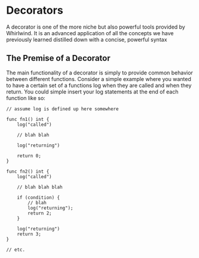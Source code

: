 # Decorators

A decorator is one of the more niche but also powerful tools provided by Whirlwind.
It is an advanced application of all the concepts we have previously learned
distilled down with a concise, powerful syntax

## The Premise of a Decorator

The main functionality of a decorator is simply to provide common behavior between
different functions.  Consider a simple example where you wanted to have a certain
set of a functions log when they are called and when they return.  You could simple
insert your log statements at the end of each function like so:

    // assume log is defined up here somewhere

    func fn1() int {
        log("called")

        // blah blah

        log("returning")

        return 0;
    }

    func fn2() int {
        log("called")

        // blah blah blah

        if (condition) {
            // blah
            log("returning");
            return 2;
        }

        log("returning")
        return 3;
    }

    // etc.

As you can see, this behavior becomes quite tedious to implement on each function individually especially
as the functions get more complicated.  This is the problem that a decorator could solve.

A decorator by itself is merely a function that takes a function as its argument and spits out a new, wrapped
function.  Consider our logging example from earlier.  Let's create a decorator for that intended behavior.

    func logger(f: func()(int)) const func()(int) {
        func wrapper() int {
            log("called");

            let res = f();

            log("returning");

            return res;
        }

        return wrapper;
    }

As you can see, the decorator takes in the desired function and returns a wrapper
for that function.  There are two important things to notice here: first the
return type is `const` because `wrapper` is a constant and if it weren't constant
we would get an error.  Secondly, and more importantly, `wrapper` calls `f` inside
of its body and when it is returned it is not called.  This gives us the desired
behavior.

Now, we can use decorators and little bit of lambda magic to improve out setup from before.

    const fn1 = logger(| | { 
        // blah blah

        return 3;
    });

    const fn2 = logger(| | {
        // blah blah blah

        if (condition) {
            // blah
            return 2;
        }

        return 3;
    });

Now that is significantly more concise, but it can certainly be improved.  But, before we get to that,
there are, in fact, two things that can be improved here.  

## The Yield Statement

Remember our `logger` function and how we had to use a variable to store the return value of `f`?  
While it seems fairly trivial, it is a little annoying especially as your decorators get more complex.  
So how about we make that a little prettier.  Introducing, the `yield` statement.

    func logger(f: func()(int)) const func()(int) {
        func wrapper() int {
            log("called");

            yield f();

            log("returning");
        }

        return wrapper;
    } 

Much nicer.  Now we have no need for that pesky `res` variable.  For those of you wondering what yield does,
worry no longer, I have the answer.  All yield is is a deferred return statement.  In essence, yield evaluates
the expression on the right-hand side and then returns the result at the end of the function.  This can actually
be pretty handy as it can be used anywhere to shorten up your code.  But, for now, let's get back to decorators.

## Improving Decorators

As we said before, the normal Whirlwind syntax for decorators is a tad ugly and definitely be made faster to write
and far more expressive.  Well, the good news is, Whirlwind provides a special syntax just for decorators to make life
way easier.

Let's rewrite that example section using the decorator syntax.

    @[logger]
    func fn1() int {
        // blah blah

        return 3;
    }

    @[logger]
    func fn2() int {
        // blah blah blah

        if (condition) {
            // blah
            return 2;
        }

        return 3;
    }

Now we're talking.  That syntax does the exact same thing we saw before, but it is twice as idiomatic and expressive.  Better yet,
it makes adding decorators onto functions so much easier since all you need to do is copy and paste a little tag right above them
to apply the decorator.  But wait, there's more!

With this syntax, it is also possible to apply multiple decorators.  Say you wanted a function (or set thereof) to log when it is called
and returns, and you wanted it to restrict the return value to only set a group of values. No problem, just write to little decorators
and using our decorator syntax, apply them both.

    @[logger, bounded]
    func fn3() int {
        // -- snip --
    }

That's it.  The decorators are applied in the order they are specified so in this case, `logger` first then `bounded` and a decorated function
is created.

Oh, one more thing.  While we are on the topic of making decorators easy, you can also omit the `[]` if you are only adding one decorator to a function
as is the most common use case.

    @logger
    func fn1() int {
        // blah blah

        return 3;
    }

And with that, we are done looking at basic decorators, now it is time to look at some even more powerful decorators.

## Complex Decorators

A complex decorators is a decorator that in addition to accepting a function as its first argument, also accepts additional arguments that allow
it to vary its behavior.  We declare these kinds of decorators the same way we do normal decorators but with additional arguments.

    func logger2(f: func()(int), fnName: str) const func()(int) {
        func wrapper() int {
            log("called " + fnName);

            yield f();

            log("returning from " + fnName);
        }

        return wrapper;
    }

Now, our new logger we also include the function it being called and returned from in its log messages without having to create unique decorators or
worse.  Applying these kinds of decorators is also easy, simple add the additional arguments in parentheses after the function call.

    @logger2("fn1")
    func fn1() int {
        // blah blah

        return 3;
    }

    @logger2("fn2")
    func fn2() int {
        // blah blah blah

        if (condition) {
            // blah
            return 2;
        }

        return 3;
    }

As you can see, we are simply passing the `fnName` argument in parentheses in the decorator call and moving on.
Complex decorators and decorators in general are a super easy way to avoid code duplication in a concise, logical,
and reusable manner without an enormous cost the efficiency.
